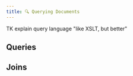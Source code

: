 ```yaml
---
title: 🔍 Querying Documents
---
```


TK explain query language "like XSLT, but better"

## Queries

## Joins
